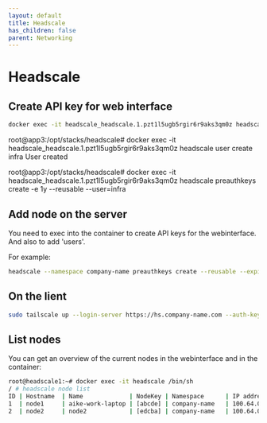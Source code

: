 ```yaml
---
layout: default
title: Headscale
has_children: false
parent: Networking
---
```


# Headscale

## Create API key for web interface

```bash
docker exec -it headscale_headscale.1.pzt1l5ugb5rgir6r9aks3qm0z headscale apikeys create --expiration 90d
```

root@app3:/opt/stacks/headscale# docker exec -it headscale_headscale.1.pzt1l5ugb5rgir6r9aks3qm0z headscale user create infra
User created

root@app3:/opt/stacks/headscale# docker exec -it headscale_headscale.1.pzt1l5ugb5rgir6r9aks3qm0z headscale preauthkeys create -e 1y --reusable --user=infra

## Add node on the server

You need to exec into the container to create API keys for the webinterface. And also to add 'users'.

For example:

```bash
headscale --namespace company-name preauthkeys create --reusable --expiration 96h
```

## On the lient

```bash
sudo tailscale up --login-server https://hs.company-name.com --auth-key 726853 <kniiiiiiiip> 74e300e
```

## List nodes

You can get an overview of the current nodes in the webinterface and in the container:

```bash
root@headscale1:~# docker exec -it headscale /bin/sh
/ # headscale node list
ID | Hostname  | Name             | NodeKey | Namespace      | IP addresses | Online | Expired
1  | node1     | aike-work-laptop | [abcde] | company-name   | 100.64.0.1   | online | no
2  | node2     | node2            | [edcba] | company-name   | 100.64.0.2   | online | no
```
